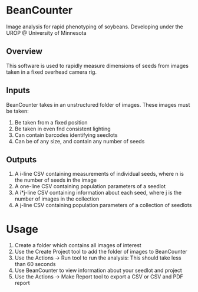# BeanCounter
Image analysis for rapid phenotyping of soybeans. Developing under the UROP @ University of Minnesota

## Overview
This software is used to rapidly measure dimensions of seeds from images taken in a fixed overhead camera rig.

## Inputs
BeanCounter takes in an unstructured folder of images.
These images must be taken:
1. Be taken from a fixed position
2. Be taken in even fnd consistent lighting
3. Can contain barcodes identifying seedlots
4. Can be of any size, and contain any number of seeds
 
## Outputs
1. A i-line CSV containing measurements of individual seeds, where n is the number of seeds in the image
2. A one-line CSV containing population parameters of a seedlot
3. A i*j-line CSV containing information about each seed, where j is the number of images in the collection
4. A j-line CSV containing population parameters of a collection of seedlots

# Usage
1. Create a folder which contains all images of interest
2. Use the Create Project tool to add the folder of images to BeanCounter
3. Use the Actions -> Run tool to run the analysis: This should take less than 60 seconds
4. Use BeanCounter to view information about your seedlot and project
5. Use the Actions -> Make Report tool to export a CSV or CSV and PDF report
